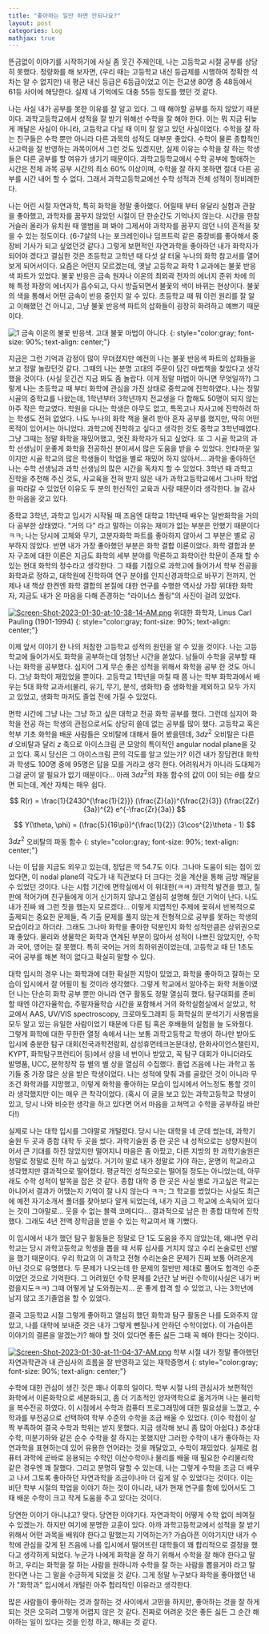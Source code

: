 ```yaml
---
title: "좋아하는 일만 하면 안되나요?"
layout: post
categories: Log
mathjax: true
---
```


뜬금없이 이야기를 시작하기에 사실 좀 웃긴 주제인데, 나는 고등학교 시절 공부를 상당히 못했다. 정량화를 해 보자면,
(우리 때는 고등학교 내신 등급제를 시행하여 정확한 석차는 알 수 없지만) 내 평균 내신 등급은 6등급이었고 이는 전교생 80명 중 48등에서 61등 사이에 해당한다. 실제 내 기억에도 대충 55등 정도를 했던 것 같다.

나는 사실 내가 공부를 못한 이유를 잘 알고 있다. 그 때 해야할 공부를 하지 않았기 때문이다. 
과학고등학교에서 성적을 잘 받기 위해선 수학을 잘 해야 한다. 
이는 뭐 지금 뒤늦게 깨달은 사실이 아니라, 고등학교 다닐 때 이미 잘 알고 있던 사실이었다.
수학을 잘 하는 친구들은 수학 뿐만 아니라 다른 과목의 성적도 대부분 좋았다. 
수학이 물론 종합적인 사고력을 잘 반영하는 과목이어서 그런 것도 있겠지만, 
실제 이유는 수학을 잘 하는 학생들은 다른 공부를 할 여유가 생기기 때문이다.
과학고등학교에서 수학 공부에 할애하는 시간은 전체 과목 공부 시간의 최소 60% 이상이며,
수학을 잘 하지 못하면 절대 다른 공부를 시간 내어 할 수 없다.
그래서 과학고등학교에선 수학 성적과 전체 성적이 정비례한다.

나는 어린 시절 자연과학, 특히 화학을 정말 좋아했다. 
어릴때 부터 유달리 실험과 관찰을 좋아했고, 과학자를 꿈꾸지 않았던 시절이 단 한순간도 기억나지 않는다.
시간을 한참 거슬러 올라가 유치원 때 앨범을 펴 봐야 그제서야 과학자를 꿈꾸지 않던 나의 흔적을 찾을 수 있는 정도이다. (6-7살의 나는 포크레인이나 덤프트럭 같은 중장비를 좋아해서 중장비 기사가 되고 싶었던것 같다.)
그렇게 보편적인 자연과학을 좋아하던 내가 화학자가 되어야 겠다고 결심한 것은 초등학교 고학년 때 다섯 살 터울 누나의 화학 참고서를 열어보게 되어서이다.
요즘은 어떤지 모르겠는데, 옛날 고등학교 화학 1 교과에는 불꽃 반응색 파트가 있었다. 
불꽃 반응은 금속 원자나 이온의 최외곽 전자의 에너지 준위 차에 의해 특정 파장의 에너지가 흡수되고, 다시 방출되면서 불꽃의 색이 바뀌는 현상이다.
불꽃의 색을 통해서 어떤 금속이 반응 중인지 알 수 있다. 
초등학교 때 뭐 이런 원리를 잘 알고 이해했던 건 아니고, 그냥 불꽃 반응색 파트의 삽화들이 굉장히 화려하고 예쁘기 때문이다.

![1](https://i.postimg.cc/Rh2SJc4P/Screen-Shot-2023-01-30-at-10-34-41-AM.png)
금속 이온의 불꽃 반응색. 고대 불꽃 마법이 아니다.
{: style="color:gray; font-size: 90%; text-align: center;"}

지금은 그런 기억과 감정이 많이 무뎌졌지만 예전의 나는 불꽃 반응색 파트의 삽화들을 보고 정말 놀랐던것 같다.
그때의 나는 분명 고대의 주문이 담긴 마법책을 찾았다고 생각했을 것이다. (사실 웃긴건 지금 봐도 좀 놀랍다. 이게 정말 마법이 아니면 무엇일까?)
그렇게 나는 초등학교 때 부터 화학에 관심을 가진 상태로 중학교에 진학하였다.
나는 정말 시골의 중학교를 나왔는데, 1학년부터 3학년까지 전교생을 다 합해도 50명이 되지 않는 아주 작은 학교였다.
학원을 다니는 학생은 아무도 없고, 특목고나 자사고에 진학하려 하는 학생도 전혀 없었다.
나도 누나의 화학 책을 물려 받아 혼자 공부를 했지만, 딱히 어떤 목적이 있어서는 아니었다. 과학고에 진학하고 싶다고 생각한 것도 중학교 3학년때였다.
그냥 그때는 정말 화학을 재밌어했고, 멋진 화학자가 되고 싶었다. 또 그 시골 학교의 과학 선생님이 운좋게 화학을 전공하신 분이셔서 많은 도움을 받을 수 있었다.
안타까운 일이지만 시골 학교의 많은 학생들이 학업을 별로 재밌어 하지 않아서... 과학을 좋아하던 나는 수학 선생님과 과학 선생님의 많은 시간을 독차지 할 수 있었다.
3학년 때 과학고 진학을 추천해 주신 것도, 사교육을 전혀 받지 않은 내가 과학고등학교에서 그나마 학업을 따라갈 수 있었던 이유도 두 분의 헌신적인 교육과 사랑 때문이라 생각한다. 늘 감사한 마음을 갖고 있다.

중학교 3학년, 과학고 입시가 시작될 때 즈음엔 대학교 1학년때 배우는 일반화학을 거의 다 공부한 상태였다.
"거의 다" 라고 말하는 이유는 재미가 없는 부분은 안했기 때문이다 ㅋㅋ; 
나는 당시에 고체와 무기, 고분자화학 파트를 좋아하지 않아서 그 부분은 별로 공부하지 않았다.
반면 내가 가장 좋아했던 부분은 화학 결합 이론이었다. 
화학 결합과 분자 구조에 대한 이론은 지금도 화학의 세부 분야를 막론하고 화학이란 학문이 존재 할 수 있는 현대 화학의 정수라고 생각한다.
그 때를 기점으로 과학고에 들어가서 학부 전공을 화학과로 정하고, 대학원에 진학하여 연구 분야를 인지신경과학으로 바꾸기 전까지,
언제나 내 책상 한켠엔 화학 결합의 본질에 대한 연구를 수행한 역사상 가장 위대한 화학자, 지금도 내가 온 마음을 다해 존경하는 "라이너스 폴링"의 사진이 걸려 있었다.

[![Screen-Shot-2023-01-30-at-10-38-14-AM.png](https://i.postimg.cc/Hn0mnFvL/Screen-Shot-2023-01-30-at-10-38-14-AM.png)](https://postimg.cc/4H3qF2gC)
위대한 화학자, Linus Carl Pauling (1901-1994)
{: style="color:gray; font-size: 90%; text-align: center;"}

이제 앞서 이야기 한 나의 처참한 고등학교 성적의 원인을 알 수 있을 것이다.
나는 고등학교에 들어가서도 화학을 공부하는데 엄청난 시간을 쏟았다. 
남들이 수학을 공부할 때 나는 화학을 공부했다. 심지어 그게 무슨 좋은 성적을 위해서 화학을 공부 한 것도 아니다. 그냥 화학이 재밌었을 뿐이다.
고등학교 1학년을 마칠 때 쯤 나는 학부 화학과에서 배우는 5대 화학 교과서(물리, 유기, 무기, 분석, 생화학) 중 생화학을 제외하고 모두 가지고 있었고, 생화학 마저도 졸업 전에 가질 수 있었다.

면학 시간에 그냥 나는 그냥 하고 싶은 대학교 전공 화학 공부를 했다. 그런데 심지어 화학을 전공 하는 학생의 관점으로서도 상당히 쓸데 없는 공부를 많이 했다.
고등학교 혹은 학부 기초 화학을 배운 사람들은 오비탈에 대해서 들어 봤을텐데, $3dz^2$ 오비탈은 다른 $d$ 오비탈과 달리 $z$ 축으로 아이스크림 콘 모양의 특이적인 angular nodal plane을 갖고 있다. 
혹시 당신은 그 아이스크림 콘의 각도를 알고 있는가? 이건 내가 장담컨대 화학과 학생도 100명 중에 95명은 답을 모를 거라고 생각 한다.
어려워서가 아니라 도대체가 그걸 굳이 알 필요가 없기 때문이다... 아래 $3dz^2$의 파동 함수의 값이 0이 되는 $\theta$를 찾으면 되는데, 계산 자체는 매우 쉽다.

$$ R(r) = \frac{1}{2430^{\frac{1}{2}}} (\frac{Z}{a})^{\frac{2}{3}} (\frac{2Zr}{3a})^{2} e^{-\frac{Zr}{3a}} $$

$$ Y(\theta, \phi) = (\frac{5}{16\pi})^{\frac{1}{2}} (3\cos^{2}\theta - 1) $$

$3dz^2$ 오비탈의 파동 함수
{: style="color:gray; font-size: 90%; text-align: center;"}

나는 이 답을 지금도 외우고 있는데, 정답은 약 54.7도 이다. 그나마 도움이 되는 점이 있었다면, 이 nodal plane의 각도가 내 직관보다 더 크다는 것을 계산을 통해 금방 깨달을 수 있었던 것이다.
나는 시험 기간에 면학실에서 이 위대한(ㅋㅋ) 과학적 발견을 했고, 칠판에 적어가며 친구들에게 이거 신기하지 않냐고 열심히 설명해 줬던 기억이 난다.
나도 내가 진짜 왜 그런 짓을 했는지 모르겠다... 이렇게 지엽적인 주제에 꽂혀서 반복적으로 출제되는 중요한 문제들, 즉 기출 문제를 풀지 않는게 전형적으로 공부를 못하는 학생의 모습이라고 하더라.
그래도 그나마 화학을 좋아한 덕분인지 화학 성적만큼은 상위권으로 꽤 좋았다. 
물리와 생물학은 화학과 연계된 부분이 많아서 성적이 나쁘진 않았지만, 수학과 국어, 영어는 잘 못했다. 
특히 국어는 거의 최하위권이었는데, 고등학교 때 단 1초도 국어 공부를 해본 적이 없다고 확실히 말할 수 있다.

대학 입시의 경우 나는 화학과에 대한 확실한 지망이 있었고, 화학을 좋아하고 잘하는 모습이 입시에서 잘 어필이 될 것이라 생각했다.
그렇게 학교에서 알아주는 화학 처돌이였던 나는 단순히 화학 공부 뿐만 아니라 연구 활동도 정말 열심히 했다. 탐구대회를 준비 할 때엔 야간자율학습, 주말자율학습 시간을 포함해서 거의 화학실험실에서 살았고, 
학교에서 AAS, UV/VIS spectroscopy, 크로마토그래피 등 화학실의 분석기기 사용법을 모두 알고 있는 유일한 사람이었기 때문에 다른 팀 혹은 후배들의 실험을 늘 도와줬다.
그렇게 화학에 대한 무한한 열정 속에서 나는 보통 과학고등학교 학생이 하나만 받아도 입시에 충분한 탐구 대회(전국과학전람회, 삼성휴먼테크논문대상, 한화사이언스챌린지, KYPT, 화학탐구프런티어 등)에서 상을 네 번이나 받았고,
꼭 탐구 대회가 아니더라도 발명품, UCC, 문학창작 등 별의 별 상을 열심히 수집했다. 졸업 즈음에 나는 과학고 동기들 중 가장 많은 상을 받은 학생이었다.
나는 성적에 맞춰 과를 골랐던 것이 아니라 무조건 화학과를 지망했고, 이렇게 화학을 좋아하는 모습이 입시에서 어느정도 통할 것이라 생각했지만 이는 매우 큰 착각이었다. 
(혹시 이 글을 보고 있는 과학고등학교 학생이 있고, 당시 나와 비슷한 생각을 하고 있다면 어서 마음을 고쳐먹고 수학을 공부하길 바란다!)

실제로 나는 대학 입시를 그야말로 개털렸다. 당시 나는 대학을 네 군데 썼는데, 과학기술원 두 곳과 종합 대학 두 곳을 썼다.
과학기술원 중 한 곳은 내 성적으로는 상향지원이어서 큰 기대를 하진 않았지만 떨어지니 마음은 좀 아팠고, 다른 지방의 한 과학기술원은 정말로 정말로 진학 하고 싶었다.
거기야 말로 내가 정말로 가야 하는, 운명의 학교라고 생각했지만 결과적으로 떨어졌다. 평균적인 성적으로는 떨어질 정도는 아니었는데, 아무래도 수학 성적이 발목을 잡은 것 같다.
종합 대학 중 한 곳은 사실 별로 가고싶은 학교는 아니어서 결과가 어땠는지 기억이 잘 나지 않는다 ㅋㅋ; 
그 학교를 썼었다는 사실도 최근에 예전 자기소개서 폴더를 찾아보다 알게 되었는데, 내가 지금 그 학교에 소속되어 있다는 것이 그야말로... 웃을 수 없는 블랙 코메디다...
결과적으로 남은 한 종합 대학에 진학 했다. 그래도 4년 전액 장학금을 받을 수 있는 학교여서 꽤 기뻤다.

이 입시에서 내가 했던 탐구 활동들은 정말로 단 1도 도움을 주지 않았는데, 왜냐면 우리 학교는 당시 과학고등학교 학생을 뽑을 때 서류 심사를 거치지 않고 수리 논술로만 선발을 했기 때문이다.
우리 학교의 이 과학고 전형 수리논술은 문제가 진짜 보통 어려운게 아닌 것으로 유명했다. 두 문제가 나오는데 한 문제의 절반만 제대로 풀어도 합격인 수준이었던 것으로 기억한다.
그 어려웠던 수학 문제를 2년간 날 버린 수학이(사실은 내가 버렸을지도ㅋㅋ) 그때 어떻게 날 도와줬는지... 운 좋게 합격 할 수 있었고, 나는 3학년에 남지 않고 조기졸업을 할 수 있었다.

결국 고등학교 시절 그렇게 좋아하고 열심히 했던 화학과 탐구 활동은 나를 도와주지 않았고, 나를 대학에 보내준 것은 내가 그렇게 뺀질나게 안하던 수학이었다.
이 가슴아픈 이야기의 결론을 알겠는가? 해야 할 것이 있다면 좋든 싫든 그때 꼭 해야 한다는 것이다. 

[![Screen-Shot-2023-01-30-at-11-04-37-AM.png](https://i.postimg.cc/8P0b0szT/Screen-Shot-2023-01-30-at-11-04-37-AM.png)](https://postimg.cc/yk09J1RG)
학부 시절 내가 정말 좋아했던 자연과학관과 내 관심사의 흐름을 잘 반영하고 있는 재학증명서
{: style="color:gray; font-size: 90%; text-align: center;"}

수학에 대한 관심이 생긴 것은 꽤나 이후의 일이다. 
학부 시절 나의 관심사가 보편적인 화학에서 이론화학으로 세분화되고, 좀 더 기초적인 양자역학으로 옮겨가며 나는 물리학을 복수전공 하였다.
이 시점에서 수학과 컴퓨터 프로그래밍에 대한 필요성을 느꼈고, 수학과를 부전공으로 선택하여 학부 수준의 수학을 조금 배울 수 있었다. (이수 학점이 살짝 부족하여 결국 수학과 학위는 받지 못했다. 지금 생각해 보니 좀 많이 아쉽다.) 
추상대수학, 미분기하와 같은 순수 수학을 잘 하지는 못했지만 그러한 수학이 내가 좋아하는 자연과학을 표현하는데 있어 유용한 언어라는 것을 깨달았고, 수학이 재밌었다.
실제로 컴퓨터 과학에 곧바로 응용되는 수학인 이산수학이나 물리를 배울 때 필요한 수리물리학 같은 경우엔 꽤 잘했다. 
그리고 분명히 말할 수 있는데, 나는 그렇게 수학을 조금 더 배우고 나서 그토록 좋아하던 자연과학을 조금이나마 더 깊게 알 수 있었다는 것이다.
이는 비단 학부 시절의 학업을 이야기 하는 것이 아니라, 내가 현재 연구를 함에 있어서도 그때 배운 수학이 크고 작게 도움을 주고 있다는 것이다.

당연한 이야기 아니냐고? 맞다. 당연한 이야기다. 자연과학이 어떻게 수학 없이 씌여질 수 있겠는가. 
하지만 여기에 분명한 교훈이 있다. 아까 과학고등학교에서 성적을 잘 받기 위해서 어떤 과목을 배워야 한다고 말했는지 기억하는가?
가슴아픈 이야기지만 내가 수학에 관심을 갖게 된 즈음에 나를 입시에서 떨어뜨린 대학들이 꽤 합리적으로 결정을 했다고 생각하게 되었다.
누군가 나에게 화학을 잘 하기 위해서 수학을 잘 해야 한다고 말하고, 우리는 화학을 잘 하는 사람을 원하니까 수학을 잘 하는 사람을 뽑을거야 라고 말한다면 나는 그 말을 수긍하게 되었을 것 같다.
그게 정말 누구보다 화학을 좋아했던 내가 "화학과" 입시에서 개털린 아주 합리적인 이유라고 생각한다.

많은 사람들이 좋아하는 것과 잘하는 것 사이에서 고민을 하지만, 좋아하는 것을 잘 하게 되는 것은 오히려 그렇게 어렵지 않은 것 같다. 
진짜로 어려운 것은 좋든 싫든 그 순간 해야하는 일이 있다는 것을 인정 하고, 해내는 것 같다.


